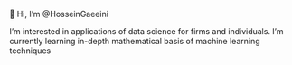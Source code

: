 👋 Hi, I’m @HosseinGaeeini

I’m interested in applications of data science for firms and individuals. I’m currently learning in-depth mathematical basis of machine learning techniques

<!---
HosseinGaeeini/HosseinGaeeini is a ✨ special ✨ repository because its `README.md` (this file) appears on your GitHub profile.
You can click the Preview link to take a look at your changes.
--->
